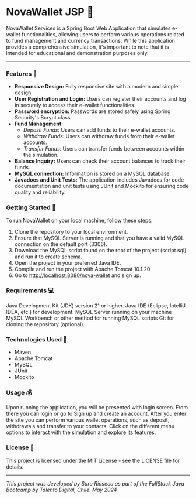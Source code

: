 # NovaWallet JSP 💸

NovaWallet Services is a Spring Boot Web Application that simulates e-wallet functionalities, allowing users to perform various operations related to fund management and currency transactions. 
While this application provides a comprehensive simulation, it's important to note that it is intended for educational and demonstration purposes only.

---

### Features 💁
- **Responsive Design:** Fully responsive site with a modern and simple design.
- **User Registration and Login:** Users can register their accounts and log in securely to access their e-wallet functionalities.
- **Password encryption:** Passwords are stored safely using Spring Security's Bcrypt class.
- **Fund Management:**
  - *Deposit Funds:* Users can add funds to their e-wallet accounts.
  - *Withdraw Funds:* Users can withdraw funds from their e-wallet accounts.
  - *Transfer Funds:* Users can transfer funds between accounts within the simulation.
- **Balance Inquiry:** Users can check their account balances to track their funds.
- **MySQL connection:** Information is stored on a MySQL database.
- **Javadocs and Unit Tests:** The application includes Javadocs for code documentation and unit tests using JUnit and Mockito for ensuring code quality and reliability.

### Getting Started 🚀
To run NovaWallet on your local machine, follow these steps:

1. Clone the repository to your local environment.
2. Ensure that MySQL Server is running and that you have a valid MySQL connection on the default port (3306).
3. Download the MySQL script found on the root of the project (script.sql) and run it to create schema.
4. Open the project in your preferred Java IDE.
5. Compile and run the project with Apache Tomcat 10.1.20
6. Go to [http://localhost:8080/nova-wallet](http://localhost:8080/nova_wallet/) and sign up.

### Requirements 💻
Java Development Kit (JDK) version 21 or higher.
Java IDE (Eclipse, IntelliJ IDEA, etc.) for development.
MySQL Server running on your machine
MySQL Workbench or other method for running MySQL scripts
Git for cloning the repository (optional).

### Technologies Used 📖
- Maven
- Apache Tomcat
- MySQL
- JUnit
- Mockito
  
### Usage 💰
Upon running the application, you will be presented with login screen. From there you can login or go to Sign up and create an account. 
After you enter the site you can perform various wallet operations, such as deposit, withdrawals and transfer to your contacts. 
Click on the different menu options to interact with the simulation and explore its features.

### License 🔑
This project is licensed under the MIT License - see the LICENSE file for details.

---
*This project was developed by Sara Rioseco as part of the FullStack Java Bootcamp by Talento Digital, Chile. May 2024*

